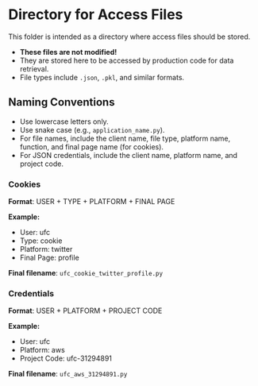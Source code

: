 # Directory for Access Files

This folder is intended as a directory where access files should be stored.

- **These files are not modified!**
- They are stored here to be accessed by production code for data retrieval.
- File types include `.json`, `.pkl`, and similar formats.

## Naming Conventions

- Use lowercase letters only.
- Use snake case (e.g., `application_name.py`).
- For file names, include the client name, file type, platform name, function, and final page name (for cookies).
- For JSON credentials, include the client name, platform name, and project code.

### Cookies

**Format**: USER + TYPE + PLATFORM + FINAL PAGE

**Example:**

- User: ufc
- Type: cookie
- Platform: twitter
- Final Page: profile

**Final filename**: `ufc_cookie_twitter_profile.py`

### Credentials

**Format**: USER + PLATFORM + PROJECT CODE

**Example:**

- User: ufc
- Platform: aws
- Project Code: ufc-31294891

**Final filename**: `ufc_aws_31294891.py`
